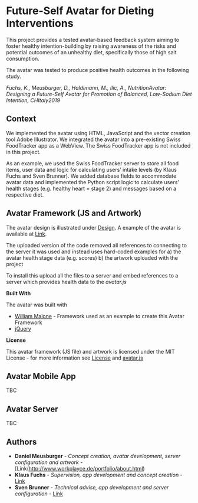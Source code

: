 # Future-Self Avatar for Dieting Interventions

This project provides a tested avatar-based feedback system aiming to foster healthy intention-building by raising awareness of the risks and potential outcomes of an unhealthy diet, specifically those of high salt consumption.

The avatar was tested to produce positive health outcomes in the following study.

*Fuchs, K., Meusburger, D., Haldimann, M., Ilic, A., NutritionAvatar: Designing a Future-Self Avatar for Promotion of Balanced, Low-Sodium Diet Intention, CHItaly2019*

## Context

We implemented the avatar using HTML, JavaScript and the vector creation tool Adobe Illustrator.
We integrated the avatar into a pre-existing Swiss FoodTracker app as a WebView. The Swiss FoodTracker app is not included in this project.

As an example, we used the Swiss FoodTracker server to store all food items, user data and logic for calculating users’ intake levels (by Klaus Fuchs and Sven Brunner).
We added database fields to accommodate avatar data and implemented the Python script logic to calculate users’ health stages (e.g. healthy heart = stage 2) and messages based on a respective diet.

## Avatar Framework (JS and Artwork)

The avatar design is illustrated under [Design](https://github.com/DanielMeusburger/FutureSelfAvatar/blob/master/illustrations/summary.png).
A example of the avatar is available at [Link](http://www.workplayce.de/avatar/avatar.html).

The uploaded version of the code removed all references to connecting to the server it was used and instead uses hard-coded examples for
a) the avatar health stage data (e.g. scores)
b) the artwork uploaded with the project

To install this upload all the files to a server and embed references to a server which provides health data to the *avatar.js*

**Built With**

The avatar was built with
* [William Malone](http://www.williammalone.com/articles/create-html5-canvas-javascript-game-character/1/) - Framework used as an example to create this Avatar Framework
* [jQuery](https://jquery.com/)

**License**

This avatar framework (JS file) and artwork is licensed under the MIT License - for more information see [License](https://github.com/DanielMeusburger/FutureSelfAvatar/blob/master/LICENSE) and [avatar.js](https://github.com/DanielMeusburger/FutureSelfAvatar/blob/master/framework/avatar.js)

## Avatar Mobile App
TBC

## Avatar Server
TBC

## Authors

* **Daniel Meusburger** - *Concept creation, avatar development, server configuration and artwork* - [Link(http://www.workplayce.de/portfolio/about.html)
* **Klaus Fuchs** - *Supervision, app development and concept creation* - [Link](https://im.ethz.ch/people/kfuchs.html)
* **Sven Brunner** - *Technical advise, app development and server configuration* - [Link](https://www.linkedin.com/in/sven-brunner-7ba3bb106/)
